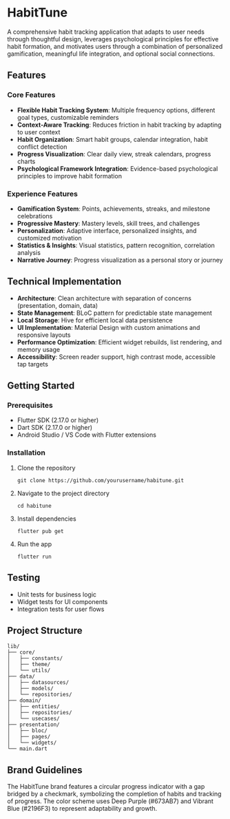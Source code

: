 # HabitTune

A comprehensive habit tracking application that adapts to user needs through thoughtful design, leverages psychological principles for effective habit formation, and motivates users through a combination of personalized gamification, meaningful life integration, and optional social connections.

## Features

### Core Features
- **Flexible Habit Tracking System**: Multiple frequency options, different goal types, customizable reminders
- **Context-Aware Tracking**: Reduces friction in habit tracking by adapting to user context
- **Habit Organization**: Smart habit groups, calendar integration, habit conflict detection
- **Progress Visualization**: Clear daily view, streak calendars, progress charts
- **Psychological Framework Integration**: Evidence-based psychological principles to improve habit formation

### Experience Features
- **Gamification System**: Points, achievements, streaks, and milestone celebrations
- **Progressive Mastery**: Mastery levels, skill trees, and challenges
- **Personalization**: Adaptive interface, personalized insights, and customized motivation
- **Statistics & Insights**: Visual statistics, pattern recognition, correlation analysis
- **Narrative Journey**: Progress visualization as a personal story or journey

## Technical Implementation

- **Architecture**: Clean architecture with separation of concerns (presentation, domain, data)
- **State Management**: BLoC pattern for predictable state management
- **Local Storage**: Hive for efficient local data persistence
- **UI Implementation**: Material Design with custom animations and responsive layouts
- **Performance Optimization**: Efficient widget rebuilds, list rendering, and memory usage
- **Accessibility**: Screen reader support, high contrast mode, accessible tap targets

## Getting Started

### Prerequisites
- Flutter SDK (2.17.0 or higher)
- Dart SDK (2.17.0 or higher)
- Android Studio / VS Code with Flutter extensions

### Installation
1. Clone the repository
   ```
   git clone https://github.com/yourusername/habitune.git
   ```
2. Navigate to the project directory
   ```
   cd habitune
   ```
3. Install dependencies
   ```
   flutter pub get
   ```
4. Run the app
   ```
   flutter run
   ```

## Testing
- Unit tests for business logic
- Widget tests for UI components
- Integration tests for user flows

## Project Structure
```
lib/
├── core/
│   ├── constants/
│   ├── theme/
│   └── utils/
├── data/
│   ├── datasources/
│   ├── models/
│   └── repositories/
├── domain/
│   ├── entities/
│   ├── repositories/
│   └── usecases/
├── presentation/
│   ├── bloc/
│   ├── pages/
│   └── widgets/
└── main.dart
```

## Brand Guidelines
The HabitTune brand features a circular progress indicator with a gap bridged by a checkmark, symbolizing the completion of habits and tracking of progress. The color scheme uses Deep Purple (#673AB7) and Vibrant Blue (#2196F3) to represent adaptability and growth.

